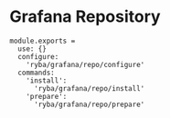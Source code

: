 
# Grafana Repository

    module.exports =
      use: {}
      configure:
        'ryba/grafana/repo/configure'
      commands:
        'install':
          'ryba/grafana/repo/install'
        'prepare':
          'ryba/grafana/repo/prepare'

